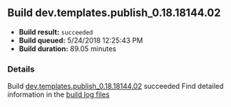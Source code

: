 ## Build dev.templates.publish_0.18.18144.02
- **Build result:** `succeeded`
- **Build queued:** 5/24/2018 12:25:43 PM
- **Build duration:** 89.05 minutes
### Details
Build [dev.templates.publish_0.18.18144.02](https://winappstudio.visualstudio.com/web/build.aspx?pcguid=a4ef43be-68ce-4195-a619-079b4d9834c2&builduri=vstfs%3a%2f%2f%2fBuild%2fBuild%2f25730) succeeded
Find detailed information in the [build log files](https://uwpctdiags.blob.core.windows.net/buildlogs/dev.templates.publish_0.18.18144.02_logs.zip)
